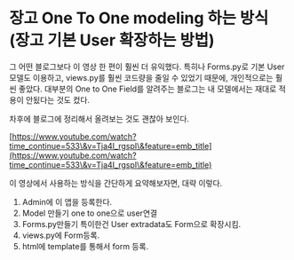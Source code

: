# 장고 One To One modeling 하는 방식 (장고 기본 User 확장하는 방법)

그 어떤 블로그보다 이 영상 한 편이 훨씬 더 유익했다. 특히나 Forms.py로 기본 User 모델도 이용하고, views.py를 훨씬 코드량을 줄일 수 있었기 때문에, 개인적으로는 훨씬 좋았다. 대부분의 One to One Field를 알려주는 블로그는 내 모델에서는 재대로 적용이 안됬다는 것도 컸다.

차후에 블로그에 정리해서 올려보는 것도 괜찮아 보인다.

[https://www.youtube.com/watch?time_continue=533\&v=Tja4I_rgspI\&feature=emb_title](https://www.youtube.com/watch?time_continue=533\&v=Tja4I_rgspI\&feature=emb_title)

이 영상에서 사용하는 방식을 간단하게 요약해보자면, 대략 이렇다.

1. Admin에 이 앱을 등록한다. 
2. Model 만들기 one to one으로 user연결
3. Forms.py만들기 특이한건 User extradata도  Form으로 확장시킴. 
4. views.py에 Form등록. 
5. html에 template를 통해서 form 등록.
